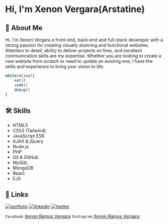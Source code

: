 # Hi, I'm Xenon Vergara(Arstatine)


## 🚀 About Me
Hi, I'm Xenon Vergara a front-end, back-end and full-stack developer with a strong passion for creating visually stunning and functional websites. Attention to detail, ability to deliver projects on time, and excellent communication skills are my expertise. Whether you are looking to create a new website from scratch or need to update an existing one, I have the skills and experience to bring your vision to life.

```javascript
while(alive){
    eat()
    code()
    debug()
}
```

## 🛠 Skills
- HTML5
- CSS3 (Tailwind)
- JavaScript ES6
- AJAX & jQuery
- Node.js
- PHP
- Git & GitHub
- MySQL
- MongoDB
- React
- EJS


## 🔗 Links
[![portfolio](https://img.shields.io/badge/my_portfolio-000?style=for-the-badge&logo=ko-fi&logoColor=white)]([https://katherineoelsner.com/](https://arstatine.github.io/))
[![linkedin](https://img.shields.io/badge/linkedin-0A66C2?style=for-the-badge&logo=linkedin&logoColor=white)]([https://www.linkedin.com/](https://www.linkedin.com/in/xenon-vergara-8b66391b9/))
[![twitter](https://img.shields.io/badge/twitter-1DA1F2?style=for-the-badge&logo=twitter&logoColor=white)](https://twitter.com/Arstatinee)

`Facebook`
[Xenon Ramos Vergara](https://www.facebook.com/xenon.vergara.2201)
`Instagram`
[Xenon Ramos Vergara](https://www.instagram.com/arstatinee/)
